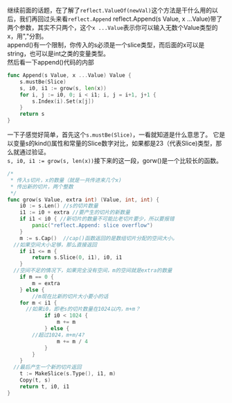 继续前面的话题，在了解了`reflect.ValueOf(newVal)`这个方法是干什么用的以后，我们再回过头来看`reflect.Append`
reflect.Append(s Value, x ...Value)带了两个参数，其实不只两个，这个`x ...Value`表示你可以输入无数个Value类型的x，用","分割。  
append()有一个限制，你传入的s必须是一个slice类型，而后面的x可以是string，也可以是int之类的变量类型。  
然后看一下append()代码的内部  
```go
func Append(s Value, x ...Value) Value {
	s.mustBe(Slice)
	s, i0, i1 := grow(s, len(x))
	for i, j := i0, 0; i < i1; i, j = i+1, j+1 {
		s.Index(i).Set(x[j])
	}
	return s
}
```
一下子感觉好简单，首先这个`s.mustBe(Slice)`，一看就知道是什么意思了。
它是以变量s的kind()属性和常量的Slice数字对比，如果都是23（代表Slice)类型，那么就通过验证。  
`s, i0, i1 := grow(s, len(x))`接下来的这一段，gorw()是一个比较长的函数。
```go
/*
 * 传入s切片，x的数量（就是一共传进来几个x)
 * 传出新的切片，两个整数
 */
func grow(s Value, extra int) (Value, int, int) {
	i0 := s.Len() //s的切片数量
	i1 := i0 + extra //要产生的切片的新数量
	if i1 < i0 { //新切片的数量不可能比老切片要少，所以要报错
		panic("reflect.Append: slice overflow")
	}
	m := s.Cap()  //cap()函数返回的是数组切片分配的空间大小。
  //如果空间大小足够，那么直接返回
	if i1 <= m {
		return s.Slice(0, i1), i0, i1
	}
  //空间不足的情况下，如果完全没有空间，m的空间就是extra的数量
	if m == 0 {
		m = extra
	} else {
		//m现在比新的切片大小要小的话
    for m < i1 {
      //如果i0，即老s的切片数量在1024以内，m+m？
			if i0 < 1024 {
				m += m
			} else {
        //超过1024，m+m/4?
				m += m / 4
			}
		}
	}
  //最后产生一个新的切片返回
	t := MakeSlice(s.Type(), i1, m)
	Copy(t, s)
	return t, i0, i1
}
```
